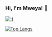 ### Hi, I'm Mweya! 👋

[![:)](https://github-readme-stats.vercel.app/api?username=Ninja243&count_private=true&show_icons=true&theme=synthwave)](https://github.com/Ninja243/github-readme-stats)

[![Top Langs](https://github-readme-stats.vercel.app/api/top-langs/?username=Ninja243&count_private=true&show_icons=true&langs_count=10&theme=synthwave)](https://github.com/Ninja243/github-readme-stats)

<!--
**Ninja243/Ninja243** is a ✨ _special_ ✨ repository because its `README.md` (this file) appears on your GitHub profile.

Here are some ideas to get you started:

- 🔭 I’m currently working on ...
- 🌱 I’m currently learning ...
- 👯 I’m looking to collaborate on ...
- 🤔 I’m looking for help with ...
- 💬 Ask me about ...
- 📫 How to reach me: ...
- 😄 Pronouns: ...
- ⚡ Fun fact: ...
-->
